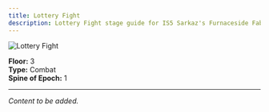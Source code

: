 ```yaml
---
title: Lottery Fight
description: Lottery Fight stage guide for IS5 Sarkaz's Furnaceside Fables
---
```


<img src="/stages/lottery-fight.png" alt="Lottery Fight" />

**Floor:** 3  
**Type:** Combat  
**Spine of Epoch:** 1  

---

*Content to be added.*
